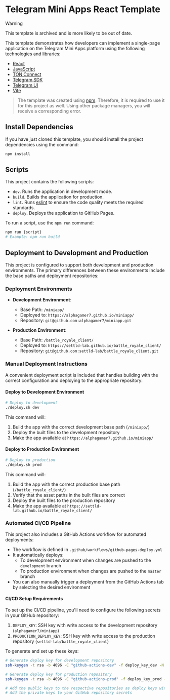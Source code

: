 # Telegram Mini Apps React Template

> [!WARNING]
> This template is archived and is more likely to be out of date.

This template demonstrates how developers can implement a single-page application on the Telegram
Mini Apps platform using the following technologies and libraries:

- [React](https://react.dev/)
- [JavaScript](https://developer.mozilla.org/en-US/docs/Web/JavaScript)
- [TON Connect](https://docs.ton.org/develop/dapps/ton-connect/overview)
- [Telegram SDK](https://core.telegram.org/bots/webapps#initializing-mini-apps)
- [Telegram UI](https://github.com/Telegram-Mini-Apps/TelegramUI)
- [Vite](https://vitejs.dev/)

> The template was created using [npm](https://www.npmjs.com/). Therefore, it is required to use
> it for this project as well. Using other package managers, you will receive a corresponding error.

## Install Dependencies

If you have just cloned this template, you should install the project dependencies using the
command:

```Bash
npm install
```

## Scripts

This project contains the following scripts:

- `dev`. Runs the application in development mode.
- `build`. Builds the application for production.
- `lint`. Runs [eslint](https://eslint.org/) to ensure the code quality meets the required
  standards.
- `deploy`. Deploys the application to GitHub Pages.

To run a script, use the `npm run` command:

```Bash
npm run {script}
# Example: npm run build
```

## Deployment to Development and Production

This project is configured to support both development and production environments. The primary differences between these environments include the base paths and deployment repositories:

### Deployment Environments

- **Development Environment**:
  - Base Path: `/miniapp/`
  - Deployed to: `https://alphagamer7.github.io/miniapp/`
  - Repository: `git@github.com:alphagamer7/miniapp.git`

- **Production Environment**:
  - Base Path: `/battle_royale_client/`
  - Deployed to: `https://settld-lab.github.io/battle_royale_client/`
  - Repository: `git@github.com:settld-lab/battle_royale_client.git`

### Manual Deployment Instructions

A convenient deployment script is included that handles building with the correct configuration and deploying to the appropriate repository:

#### Deploy to Development Environment

```bash
# Deploy to development
./deploy.sh dev
```

This command will:
1. Build the app with the correct development base path (`/miniapp/`)
2. Deploy the built files to the development repository
3. Make the app available at `https://alphagamer7.github.io/miniapp/`

#### Deploy to Production Environment

```bash
# Deploy to production
./deploy.sh prod
```

This command will:
1. Build the app with the correct production base path (`/battle_royale_client/`)
2. Verify that the asset paths in the built files are correct
3. Deploy the built files to the production repository
4. Make the app available at `https://settld-lab.github.io/battle_royale_client/`

### Automated CI/CD Pipeline

This project also includes a GitHub Actions workflow for automated deployments:

- The workflow is defined in `.github/workflows/github-pages-deploy.yml`
- It automatically deploys:
  - To development environment when changes are pushed to the `development` branch
  - To production environment when changes are pushed to the `master` branch
- You can also manually trigger a deployment from the GitHub Actions tab by selecting the desired environment

#### CI/CD Setup Requirements

To set up the CI/CD pipeline, you'll need to configure the following secrets in your GitHub repository:

1. `DEPLOY_KEY`: SSH key with write access to the development repository (`alphagamer7/miniapp`)
2. `PRODUCTION_DEPLOY_KEY`: SSH key with write access to the production repository (`settld-lab/battle_royale_client`)

To generate and set up these keys:

```bash
# Generate deploy key for development repository
ssh-keygen -t rsa -b 4096 -C "github-actions-dev" -f deploy_key_dev -N ""

# Generate deploy key for production repository
ssh-keygen -t rsa -b 4096 -C "github-actions-prod" -f deploy_key_prod -N ""

# Add the public keys to the respective repositories as deploy keys with write access
# Add the private keys to your GitHub repository secrets
```